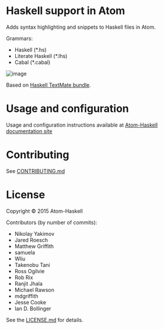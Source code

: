 # Haskell support in Atom

Adds syntax highlighting and snippets to Haskell files in Atom.

Grammars:

* Haskell (\*.hs)
* Literate Haskell (\*.lhs)
* Cabal (\*.cabal)

![image](https://cloud.githubusercontent.com/assets/7275622/8120540/f16d7ee6-10a8-11e5-9b9d-223ff05a54c6.png)

Based on [Haskell TextMate bundle](https://github.com/textmate/haskell.tmbundle).

# Usage and configuration

Usage and configuration instructions available at [Atom-Haskell documentation site](https://atom-haskell.github.io/core-packages/language-haskell/)

# Contributing

See [CONTRIBUTING.md](https://github.com/atom-haskell/language-haskell/blob/master/CONTRIBUTING.md)

# License

Copyright © 2015 Atom-Haskell

Contributors (by number of commits):

<!-- BEGIN CONTRIBUTORS LIST -->
* Nikolay Yakimov
* Jared Roesch
* Matthew Griffith
* samuela
* Wliu
* Takenobu Tani
* Ross Ogilvie
* Rob Rix
* Ranjit Jhala
* Michael Rawson
* mdgriffith
* Jesse Cooke
* Ian D. Bollinger

<!-- END CONTRIBUTORS LIST -->

See the [LICENSE.md][LICENSE] for details.

[LICENSE]: https://github.com/atom-haskell/language-haskell/blob/master/LICENSE.md
